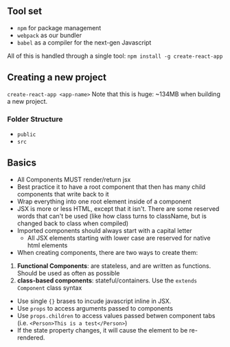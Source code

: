 ## Tool set
* `npm` for package management
* `webpack` as our bundler
* `babel` as a compiler for the next-gen Javascript

All of this is handled through a single tool:
`npm install -g create-react-app`

## Creating a new project
`create-react-app <app-name>`
Note that this is huge: ~134MB when building a new project.

### Folder Structure
* `public`
* `src`

## Basics
* All Components MUST render/return jsx
* Best practice it to have a root component that then has many child components that write back to it
* Wrap everything into one root element inside of a component
* JSX is more or less HTML, except that it isn't. There are some reserved words that can't be used (like how class turns to className, but is changed back to class when compiled)
* Imported components should always start with a capital letter
    * All JSX elements starting with lower case are reserved for native html elements
* When creating components, there are two ways to create them:
1. __Functional Components__: are stateless, and are written as functions. Should be used as often as possible
2. __class-based components__: stateful/containers. Use the `extends Component` class syntax
* Use single `{}` brases to incude javascript inline in JSX.
* Use `props` to access arguments passed to components
* Use `props.children` to access values passed betwen component tabs (i.e. `<Person>This is a test</Person>`)
* If the state property changes, it will cause the element to be re-rendered.
